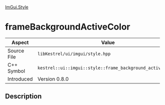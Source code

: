 [ImGui.Style](index.md)
# frameBackgroundActiveColor
| Aspect | Value |
| --- | --- |
| Source File | `libKestrel/ui/imgui/style.hpp` |
| C++ Symbol | `kestrel::ui::imgui::style::frame_background_active_color` |
| Introduced | Version 0.8.0 |
## Description
